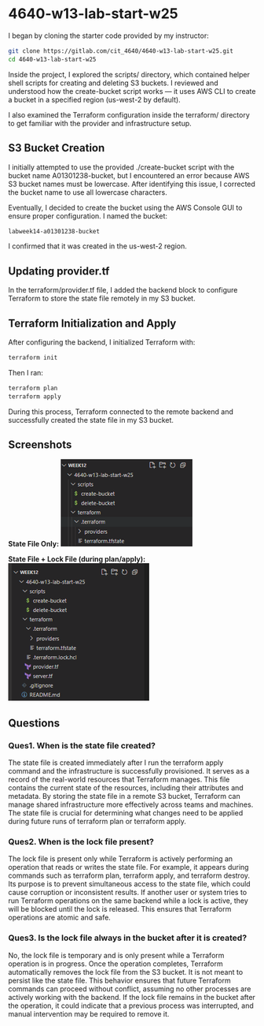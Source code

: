 # 4640-w13-lab-start-w25

I began by cloning the starter code provided by my instructor:

```bash
git clone https://gitlab.com/cit_4640/4640-w13-lab-start-w25.git
cd 4640-w13-lab-start-w25
```

Inside the project, I explored the scripts/ directory, which contained helper shell scripts for creating and deleting S3 buckets. I reviewed and understood how the create-bucket script works — it uses AWS CLI to create a bucket in a specified region (us-west-2 by default).

I also examined the Terraform configuration inside the terraform/ directory to get familiar with the provider and infrastructure setup.

## S3 Bucket Creation
I initially attempted to use the provided ./create-bucket script with the bucket name A01301238-bucket, but I encountered an error because AWS S3 bucket names must be lowercase. After identifying this issue, I corrected the bucket name to use all lowercase characters.

Eventually, I decided to create the bucket using the AWS Console GUI to ensure proper configuration. I named the bucket:

```bash
labweek14-a01301238-bucket
```

I confirmed that it was created in the us-west-2 region.

## Updating provider.tf

In the terraform/provider.tf file, I added the backend block to configure Terraform to store the state file remotely in my S3 bucket.

## Terraform Initialization and Apply

After configuring the backend, I initialized Terraform with:

```bash
terraform init
```

Then I ran:

```bash
terraform plan
terraform apply
```

During this process, Terraform connected to the remote backend and successfully created the state file in my S3 bucket.

## Screenshots

**State File Only:**
![State File](state_file.png)

**State File + Lock File (during plan/apply):**
![Lock File](lock_file.png)

## Questions

### Ques1. When is the state file created?
The state file is created immediately after I run the terraform apply command and the infrastructure is successfully provisioned. It serves as a record of the real-world resources that Terraform manages. This file contains the current state of the resources, including their attributes and metadata. By storing the state file in a remote S3 bucket, Terraform can manage shared infrastructure more effectively across teams and machines. The state file is crucial for determining what changes need to be applied during future runs of terraform plan or terraform apply.

### Ques2. When is the lock file present?
The lock file is present only while Terraform is actively performing an operation that reads or writes the state file. For example, it appears during commands such as terraform plan, terraform apply, and terraform destroy. Its purpose is to prevent simultaneous access to the state file, which could cause corruption or inconsistent results. If another user or system tries to run Terraform operations on the same backend while a lock is active, they will be blocked until the lock is released. This ensures that Terraform operations are atomic and safe.

### Ques3. Is the lock file always in the bucket after it is created?
No, the lock file is temporary and is only present while a Terraform operation is in progress. Once the operation completes, Terraform automatically removes the lock file from the S3 bucket. It is not meant to persist like the state file. This behavior ensures that future Terraform commands can proceed without conflict, assuming no other processes are actively working with the backend. If the lock file remains in the bucket after the operation, it could indicate that a previous process was interrupted, and manual intervention may be required to remove it.
